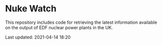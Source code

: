 # Nuke Watch

This repository includes code for retrieving the latest information available on the output of EDF nuclear power plants in the UK.

Last updated: 2021-04-14 18:20